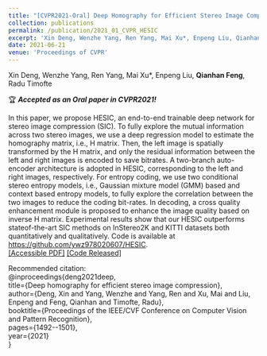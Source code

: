 ```yaml
---
title: "[CVPR2021-Oral] Deep Homography for Efficient Stereo Image Compression"
collection: publications
permalink: /publication/2021_01_CVPR_HESIC
excerpt: 'Xin Deng, Wenzhe Yang, Ren Yang, Mai Xu*, Enpeng Liu, Qianhan Feng, Radu Timofte'
date: 2021-06-21
venue: 'Proceedings of CVPR'
--- 
```

Xin Deng, Wenzhe Yang, Ren Yang, Mai Xu*, Enpeng Liu, **Qianhan Feng**, Radu Timofte

🏆 ***Accepted as an Oral paper in CVPR2021!***

In this paper, we propose HESIC, an end-to-end trainable deep network for stereo image compression (SIC). To fully explore the mutual information across two stereo images,
we use a deep regression model to estimate the homography matrix, i.e., H matrix. Then, the left image is spatially transformed by the H matrix, and only the residual information
between the left and right images is encoded to save bitrates. A two-branch auto-encoder architecture is adopted in HESIC, corresponding to the left and right images, respectively. For entropy coding, we use two conditional stereo entropy models, i.e., Gaussian mixture model (GMM) based and context based entropy models, to fully explore the correlation between the two images to reduce the coding bit-rates. In decoding, a cross quality enhancement module is proposed to enhance the image quality based on inverse H matrix. Experimental results show that our HESIC outperforms stateof-the-art SIC methods on InStereo2K and KITTI datasets both quantitatively and qualitatively. Code is available at https://github.com/ywz978020607/HESIC.  
[[Accessible PDF]](https://fqhank.github.io/fengqianhan.github.io/files/Deng_Deep_Homography_for_Efficient_Stereo_Image_Compression_CVPR_2021_paper.pdf)
[[Code Released]](https://github.com/fqhank/HESIC)

Recommended citation:   
@inproceedings{deng2021deep,  
  title={Deep homography for efficient stereo image compression},  
  author={Deng, Xin and Yang, Wenzhe and Yang, Ren and Xu, Mai and Liu, Enpeng and Feng, Qianhan and Timofte, Radu},  
  booktitle={Proceedings of the IEEE/CVF Conference on Computer Vision and Pattern Recognition},  
  pages={1492--1501},  
  year={2021}  
}
